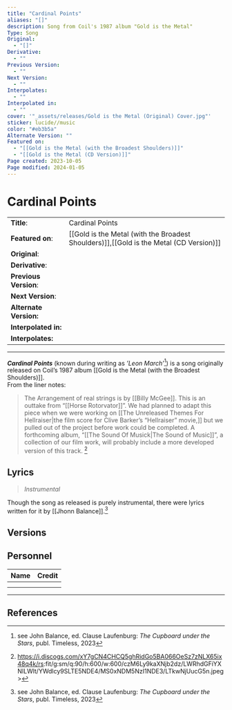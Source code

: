 ```yaml
---
title: "Cardinal Points"
aliases: "[]"
description: Song from Coil's 1987 album "Gold is the Metal"
Type: Song
Original:
  - "[]"
Derivative:
  - ""
Previous Version:
  - ""
Next Version:
  - ""
Interpolates:
  - ""
Interpolated in:
  - ""
cover: '"_assets/releases/Gold is the Metal (Original) Cover.jpg"'
sticker: lucide//music
color: "#eb3b5a"
Alternate Version: ""
Featured on:
  - "[[Gold is the Metal (with the Broadest Shoulders)]]"
  - "[[Gold is the Metal (CD Version)]]"
Page created: 2023-10-05
Page modified: 2024-01-05
---
```


# Cardinal Points

|  |  |
| --- | --- |
| __Title__: | Cardinal Points |
| __Featured on__: | [[Gold is the Metal (with the Broadest Shoulders)]],[[Gold is the Metal (CD Version)]] |
| __Original__: |  |
| __Derivative__: |  |
| __Previous Version__: |  |
| __Next Version__: |  |
| __Alternate Version:__ |  |
| __Interpolated in:__ |  |
| __Interpolates:__ |  |

---

*__Cardinal Points__* (known during writing as *’Leon March’*[^1]) is a song originally released on Coil’s 1987 album [[Gold is the Metal (with the Broadest Shoulders)]].  
From the liner notes:

> The Arrangement of real strings is by [[Billy McGee]]. This is an outtake from “[[Horse Rotorvator]]”. We had planned to adapt this piece when we were working on [[The Unreleased Themes For Hellraiser|the film score for Clive Barker’s “Hellraiser” movie,]] but we pulled out of the project before work could be completed. A forthcoming album, “[[The Sound Of Musick|The Sound of Music]]”, a collection of our film work, will probably include a more developed version of this track. [^2]

## Lyrics

> *Instrumental*

Though the song as released is purely instrumental, there were lyrics written for it by [[Jhonn Balance]].[^1]

## Versions

## Personnel

|Name|Credit|
|---|---|
|||
|||

---

## References

[^1]: see John Balance, ed. Clause Laufenburg: *The Cupboard under the Stars*, publ. Timeless, 2023
[^2]: <https://i.discogs.com/xY7gCN4CHCQ5ghRidGo5BA066OeSz7zNLX65ix48q4k/rs>:fit/g:sm/q:90/h:600/w:600/czM6Ly9kaXNjb2dz/LWRhdGFiYXNlLWlt/YWdlcy9SLTE5NDE4/MS0xNDM5NzI1NDE3/LTkwNjUucG5n.jpeg>

